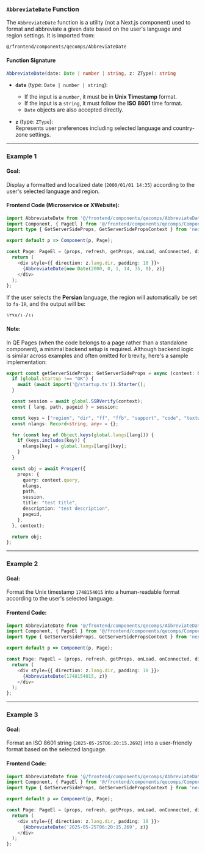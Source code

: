 ### `AbbreviateDate` Function

The `AbbreviateDate` function is a utility (not a Next.js component) used to format and abbreviate a given date based on the user's language and region settings. It is imported from:

```
@/frontend/components/qecomps/AbbreviateDate
```

#### Function Signature

```ts
AbbreviateDate(date: Date | number | string, z: ZType): string
```

- **`date`** (type: `Date | number | string`):  
  - If the input is a `number`, it must be in **Unix Timestamp** format.  
  - If the input is a `string`, it must follow the **ISO 8601** time format.  
  - `Date` objects are also accepted directly.

- **`z`** (type: `ZType`):  
  Represents user preferences including selected language and country-zone settings.

---

### Example 1

#### Goal:
Display a formatted and localized date (`2000/01/01 14:35`) according to the user's selected language and region.

#### Frontend Code (Microservice or XWebsite):

```ts
import AbbreviateDate from '@/frontend/components/qecomps/AbbreviateDate';
import Component, { PageEl } from '@/frontend/components/qecomps/Component';
import type { GetServerSideProps, GetServerSidePropsContext } from 'next';

export default p => Component(p, Page);

const Page: PageEl = (props, refresh, getProps, onLoad, onConnected, dies, isFront, z) => {
  return (
    <div style={{ direction: z.lang.dir, padding: 10 }}>
      {AbbreviateDate(new Date(2000, 0, 1, 14, 35, 0), z)}
    </div>
  );
};
```

If the user selects the **Persian** language, the region will automatically be set to `fa-IR`, and the output will be:

```
۱۳۷۸/۱۰/۱۱
```

#### Note:

In QE Pages (when the code belongs to a page rather than a standalone component), a minimal backend setup is required. Although backend logic is similar across examples and often omitted for brevity, here's a sample implementation:

```ts
export const getServerSideProps: GetServerSideProps = async (context: GetServerSidePropsContext) => {
  if (global.Startup !== "OK") {
    await (await import('@/startup.ts')).Starter();
  }

  const session = await global.SSRVerify(context);
  const { lang, path, pageid } = session;

  const keys = ["region", "dir", "ff", "ffb", "support", "code", "textw", "txtmt"];
  const nlangs: Record<string, any> = {};

  for (const key of Object.keys(global.langs[lang])) {
    if (keys.includes(key)) {
      nlangs[key] = global.langs[lang][key];
    }
  }

  const obj = await Prosper({
    props: {
      query: context.query,
      nlangs,
      path,
      session,
      title: "test title",
      description: "test description",
      pageid,
    },
  }, context);

  return obj;
};
```

---

### Example 2

#### Goal:
Format the Unix timestamp `1748154015` into a human-readable format according to the user's selected language.

#### Frontend Code:

```ts
import AbbreviateDate from '@/frontend/components/qecomps/AbbreviateDate';
import Component, { PageEl } from '@/frontend/components/qecomps/Component';
import type { GetServerSideProps, GetServerSidePropsContext } from 'next';

export default p => Component(p, Page);

const Page: PageEl = (props, refresh, getProps, onLoad, onConnected, dies, isFront, z) => {
  return (
    <div style={{ direction: z.lang.dir, padding: 10 }}>
      {AbbreviateDate(1748154015, z)}
    </div>
  );
};
```

---

### Example 3

#### Goal:
Format an ISO 8601 string (`2025-05-25T06:20:15.269Z`) into a user-friendly format based on the selected language.

#### Frontend Code:

```ts
import AbbreviateDate from '@/frontend/components/qecomps/AbbreviateDate';
import Component, { PageEl } from '@/frontend/components/qecomps/Component';
import type { GetServerSideProps, GetServerSidePropsContext } from 'next';

export default p => Component(p, Page);

const Page: PageEl = (props, refresh, getProps, onLoad, onConnected, dies, isFront, z) => {
  return (
    <div style={{ direction: z.lang.dir, padding: 10 }}>
      {AbbreviateDate('2025-05-25T06:20:15.269', z)}
    </div>
  );
};
```